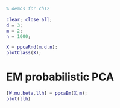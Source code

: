 ```matlab
% demos for ch12

clear; close all;
d = 3;
m = 2;
n = 1000;

X = ppcaRnd(m,d,n);
plotClass(X);
```
# EM probabilistic PCA
```matlab
[W,mu,beta,llh] = ppcaEm(X,m);
plot(llh)
```
